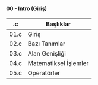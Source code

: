 #### 00 - Intro (Giriş)

| \.c   | Başlıklar             |
| ----- | --------------------- |
| 01\.c | Giriş                 |
| 02\.c | Bazı Tanımlar         |
| 03\.c | Alan Genişliği        |
| 04\.c | Matematiksel İşlemler |
| 05\.c | Operatörler           |
